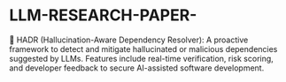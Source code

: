 # LLM-RESEARCH-PAPER-
🔐 HADR (Hallucination-Aware Dependency Resolver): A proactive framework to detect and mitigate hallucinated or malicious dependencies suggested by LLMs. Features include real-time verification, risk scoring, and developer feedback to secure AI-assisted software development.
